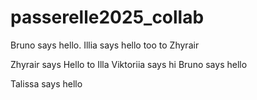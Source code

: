 # passerelle2025_collab
Bruno says hello.
Illia says hello too to Zhyrair

Zhyrair says Hello to Illa
Viktoriia says hi
Bruno says hello

Talissa says hello